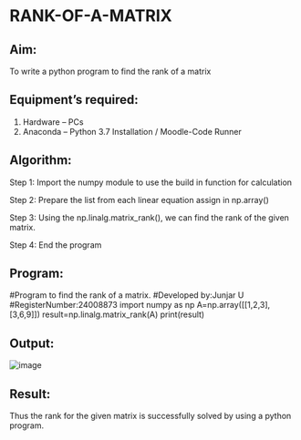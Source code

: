 # RANK-OF-A-MATRIX
## Aim:
To write a python program to find the rank of a matrix
## Equipment’s required:
1. 	Hardware – PCs
2. 	Anaconda – Python 3.7 Installation / Moodle-Code Runner
## Algorithm:
Step 1:
Import the numpy module to use the build in function for calculation

Step 2:
Prepare the list from each linear equation assign in np.array()

Step 3:
Using the np.linalg.matrix_rank(), we can find the rank of the given matrix.

Step 4:
End the program 
## Program:
#Program to find the rank of a matrix.
#Developed by:Junjar U
#RegisterNumber:24008873
import numpy as np
A=np.array([[1,2,3],[3,6,9]])
result=np.linalg.matrix_rank(A)
print(result)

## Output:
![image](https://github.com/user-attachments/assets/0751f60d-3046-4847-baf0-c1e5ab3ec639)

## Result:
Thus the rank for the given matrix is successfully solved by  using a python program.


